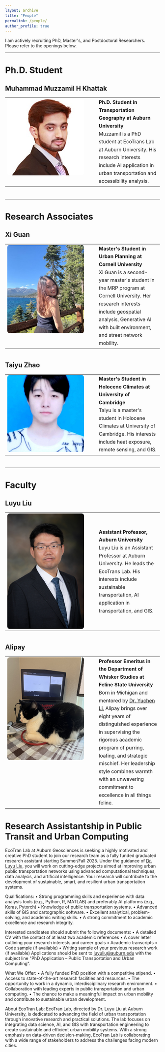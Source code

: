 ```yaml
---
layout: archive
title: "People"
permalink: /people/
author_profile: true
---
```


I am actively recruiting PhD, Master's, and Postdoctoral Researchers. Please refer to the openings below.

---

# Ph.D. Student

## Muhammad Muzzamil H Khattak

<table style="border: none; margin-bottom: 40px;">
  <tr>
    <td width="270" valign="top" style="padding-right: 20px; border: none;">
      <img src="/images/muzzamil.jpg" alt="Muzzamil Khattak" width="250" style="border-radius: 8px;">
    </td>
    <td style="font-size: 1rem; line-height: 1.6; border: none;">
      <strong>Ph.D. Student in Transportation Geography at Auburn University</strong><br/>
      Muzzamil is a PhD student at EcoTrans Lab at Auburn University. His research interests include AI application in urban transportation and accessibility analysis.
    </td>
  </tr>
</table>

---

# Research Associates

## Xi Guan

<table style="border: none; margin-bottom: 40px;">
  <tr>
    <td width="270" valign="top" style="padding-right: 20px; border: none;">
      <img src="/images/xi.jpg" alt="Xi Guan" width="250" style="border-radius: 8px;">
    </td>
    <td style="font-size: 1rem; line-height: 1.6; border: none;">
      <strong>Master's Student in Urban Planning at Cornell University</strong><br/>
      Xi Guan is a second-year master's student in the MRP program at Cornell University. Her research interests include geospatial analysis, Generative AI with built environment, and street network mobility.
    </td>
  </tr>
</table>

## Taiyu Zhao

<table style="border: none; margin-bottom: 40px;">
  <tr>
    <td width="270" valign="top" style="padding-right: 20px; border: none;">
      <img src="/images/taiyu.jpg" alt="Taiyu Zhao" width="250" style="border-radius: 8px;">
    </td>
    <td style="font-size: 1rem; line-height: 1.6; border: none;">
      <strong>Master's Student in Holocene Climates at University of Cambridge</strong><br/>
      Taiyu is a master's student in Holocene Climates at University of Cambridge. His interests include heat exposure, remote sensing, and GIS.
    </td>
  </tr>
</table>


---

# Faculty

## Luyu Liu

<table style="border: none; margin-bottom: 40px;">
  <tr>
    <td width="270" valign="top" style="padding-right: 20px; border: none;">
      <img src="/images/luyu.jpg" alt="Luyu Liu" width="250" style="border-radius: 8px;">
    </td>
    <td style="font-size: 1rem; line-height: 1.6; border: none;">
      <strong>Assistant Professor, Auburn University</strong><br/>
      Luyu Liu is an Assistant Professor at Auburn University. He leads the EcoTrans Lab. His interests include sustainable transportation, AI application in transportation, and GIS.
    </td>
  </tr>
</table>


## Alipay
<table style="border: none; margin-bottom: 40px;">
  <tr>
    <td width="270" valign="top" style="padding-right: 20px; border: none;">
      <img src="/images/alipay.jpg" alt="Alipay" width="250" style="border-radius: 8px;">
    </td>
    <td style="font-size: 1rem; line-height: 1.6; border: none;">
      <strong>Professor Emeritus in the Department of Whisker Studies at Feline State University</strong><br/>
      Born in <del>M</del>ichigan and mentored by <a href="https://environment.leeds.ac.uk/staff/12888/dr-yuchen-li">Dr. Yuchen Li</a>, Alipay brings over eight years of distinguished experience in supervising the rigorous academic program of purring, loafing, and strategic mischief. Her leadership style combines warmth with an unwavering commitment to excellence in all things feline.
    </td>
  </tr>
</table>

# Research Assistantship in Public Transit and Urban Computing

EcoTran Lab at Auburn Geosciences is seeking a highly motivated and creative PhD student to join our research team as a fully funded graduated research assistant starting Summer/Fall 2025. Under the guidance of [Dr. Luyu Liu](https://scholar.google.com/citations?user=r4X5ksYAAAAJ), you will work on cutting-edge projects aimed at improving urban public transportation networks using advanced computational techniques, data analysis, and artificial intelligence. Your research will contribute to the development of sustainable, smart, and resilient urban transportation systems.

Qualifications:
•	Strong programming skills and experience with data analysis tools (e.g., Python, R, MATLAB) and preferably AI platforms (e.g., Keras, Pytorch)
•	Knowledge of public transportation systems.
•	Advanced skills of GIS and cartographic software.
•	Excellent analytical, problem-solving, and academic writing skills.
•	A strong commitment to academic excellence and research integrity.

Interested candidates should submit the following documents:
•	A detailed CV with the contact of at least two academic references
•	A cover letter outlining your research interests and career goals
•	Academic transcripts
•	Code sample (if available)
•	Writing sample of your previous research work (if available)
Applications should be sent to luyuliu@auburn.edu with the subject line "PhD Application – Public Transportation and Urban Computing".

What We Offer:
•	A fully funded PhD position with a competitive stipend.
•	Access to state-of-the-art research facilities and resources.
•	The opportunity to work in a dynamic, interdisciplinary research environment.
•	Collaboration with leading experts in public transportation and urban computing.
•	The chance to make a meaningful impact on urban mobility and contribute to sustainable urban development.

About EcoTran Lab:
EcoTran Lab, directed by Dr. Luyu Liu at Auburn University, is dedicated to advancing the field of urban transportation through innovative research and practical solutions. The lab focuses on integrating data science, AI, and GIS with transportation engineering to create sustainable and efficient urban mobility systems. With a strong emphasis on data-driven decision-making, EcoTran Lab is collaborating with a wide range of stakeholders to address the challenges facing modern cities.
